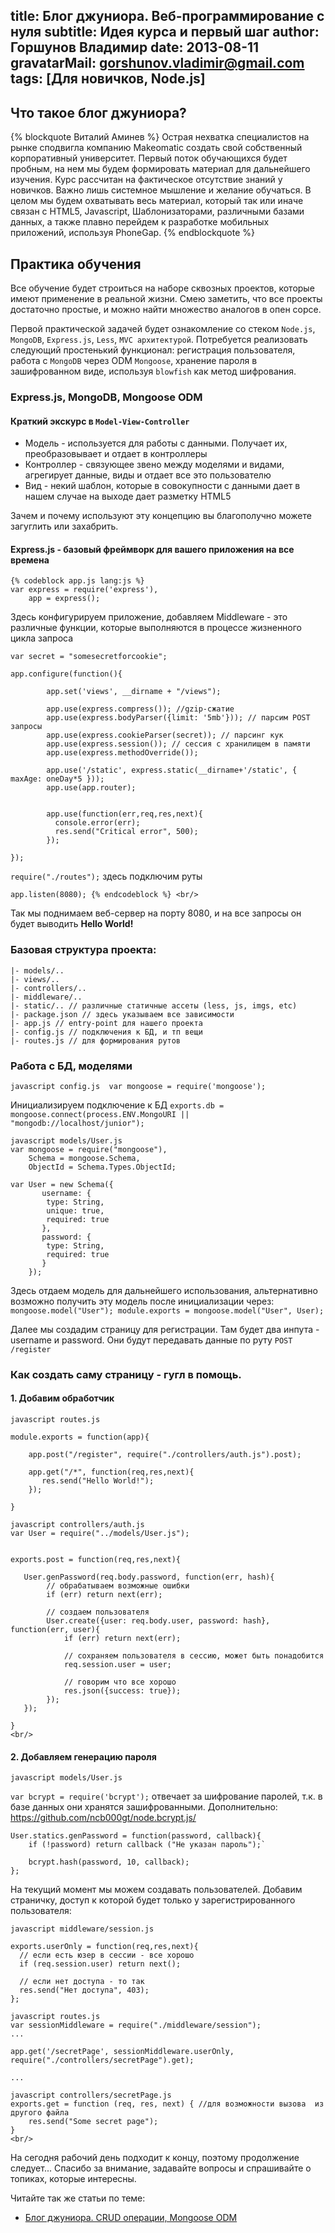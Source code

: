 title: Блог джуниора. Веб-программирование с нуля
subtitle:  Идея курса и первый шаг
author: Горшунов Владимир
date: 2013-08-11
gravatarMail: gorshunov.vladimir@gmail.com
tags: [Для новичков, Node.js]
---

## Что такое блог джуниора?
{% blockquote Виталий Аминев %}
Острая нехватка специалистов на рынке сподвигла компанию Makeomatic создать свой собственный корпоративный университет.
Первый поток обучающихся будет пробным, на нем мы будем формировать материал для дальнейшего изучения.
Курс рассчитан на фактическое отсутствие знаний у новичков. Важно лишь системное мышление и желание обучаться.
В целом мы будем охватывать весь материал, который так или иначе связан с HTML5, Javascript, Шаблонизаторами, различными базами данных,
а также плавно перейдем к разработке мобильных приложений, используя PhoneGap.
{% endblockquote %}

## Практика обучения
Все обучение будет строиться на наборе сквозных проектов, которые имеют применение в реальной жизни. Смею заметить, что все проекты
достаточно простые, и можно найти множество аналогов в опен сорсе.

Первой практической задачей будет ознакомление со стеком `Node.js`, `MongoDB`, `Express.js`, `Less`, `MVC архитектурой`.
Потребуется реализовать следующий простенький функционал: регистрация пользователя, работа с `MongoDB` через ODM `Mongoose`,
хранение пароля в зашифрованном виде, используя `blowfish` как метод шифрования.
<!-- more -->

### Express.js, MongoDB, Mongoose ODM

#### Краткий экскурс в `Model-View-Controller`

* Модель - используется для работы с данными. Получает их, преобразовывает и отдает в контроллеры
* Контроллер - связующее звено между моделями и видами, агрегирует данные, виды и отдает все это пользователю
* Вид - некий шаблон, которые в совокупности с данными дает в нашем случае на выходе дает разметку HTML5

Зачем и почему используют эту концепцию вы благополучно можете загуглить или захабрить.

#### Express.js - базовый фреймворк для вашего приложения на все времена

```
{% codeblock app.js lang:js %}
var express = require('express'),
    app = express();
```
    
Здесь конфигурируем приложение, добавляем Middleware - это различные функции, которые выполняются в процессе жизненного цикла запроса

`var secret = "somesecretforcookie";`

`app.configure(function(){`

```
        app.set('views', __dirname + "/views");

        app.use(express.compress()); //gzip-сжатие
        app.use(express.bodyParser({limit: '5mb'})); // парсим POST запросы
        app.use(express.cookieParser(secret)); // парсинг кук
        app.use(express.session()); // сессия с хранилищем в памяти
        app.use(express.methodOverride());

        app.use('/static', express.static(__dirname+'/static', { maxAge: oneDay*5 }));
        app.use(app.router);


        app.use(function(err,req,res,next){
          console.error(err);
          res.send("Critical error", 500);
        });

});
```

`require("./routes");` здесь подключим руты

`app.listen(8080); {% endcodeblock %} <br/>`

Так мы поднимаем веб-сервер на порту 8080, и на все запросы он будет выводить **Hello World!**

### Базовая структура проекта:
```
|- models/..
|- views/..
|- controllers/..
|- middleware/..
|- static/.. // различные статичные ассеты (less, js, imgs, etc)
|- package.json // здесь указываем все зависимости
|- app.js // entry-point для нашего проекта
|- config.js // подключения к БД, и тп вещи
|- routes.js // для формирования рутов
```

### Работа с БД, моделями

`javascript config.js  var mongoose = require('mongoose');`

Инициализируем подключение к БД
`exports.db = mongoose.connect(process.ENV.MongoURI || "mongodb://localhost/junior");`


```
javascript models/User.js
var mongoose = require("mongoose"),
    Schema = mongoose.Schema,
    ObjectId = Schema.Types.ObjectId;

var User = new Schema({
       username: {
        type: String,
        unique: true,
        required: true
       },
       password: {
        type: String,
        required: true
       }
    });
```
Здесь отдаем модель для дальнейшего использования, альтернативно возможно получить эту модель после инициализации через: 
 `mongoose.model("User"); module.exports = mongoose.model("User", User);`
<br/>

Далее мы создадим страницу для регистрации. Там будет два инпута - username и password. Они будут передавать данные
по руту `POST /register`

### Как создать саму страницу - гугл в помощь.

#### 1. Добавим обработчик

```
javascript routes.js

module.exports = function(app){

    app.post("/register", require("./controllers/auth.js").post);

    app.get("/*", function(req,res,next){
       res.send("Hello World!");
    });

}
```

``` 
javascript controllers/auth.js
var User = require("../models/User.js");


exports.post = function(req,res,next){

   User.genPassword(req.body.password, function(err, hash){
        // обрабатываем возможные ошибки
        if (err) return next(err);

        // создаем пользователя
        User.create({user: req.body.user, password: hash}, function(err, user){
            if (err) return next(err);

            // сохраняем пользователя в сессию, может быть понадобится
            req.session.user = user;

            // говорим что все хорошо
            res.json({success: true});
        });
   });

}
<br/>
```

#### 2. Добавляем генерацию пароля

`javascript models/User.js`

`var bcrypt = require('bcrypt');` отвечает за шифрование паролей, т.к. в базе данных они хранятся зашифрованными. Дополнительно: https://github.com/ncb000gt/node.bcrypt.js/

```
User.statics.genPassword = function(password, callback){
    if (!password) return callback ("Не указан пароль");`

    bcrypt.hash(password, 10, callback);
};
```
На текущий момент мы можем создавать пользователей. Добавим страничку, доступ к которой будет только у зарегистрированного пользователя:

``` 
javascript middleware/session.js

exports.userOnly = function(req,res,next){
  // если есть юзер в сессии - все хорошо
  if (req.session.user) return next();

  // если нет доступа - то так
  res.send("Нет доступа", 403);
};

```

``` 
javascript routes.js
var sessionMiddleware = require("./middleware/session");
...

app.get('/secretPage', sessionMiddleware.userOnly, require("./controllers/secretPage").get);

...

javascript controllers/secretPage.js
exports.get = function (req, res, next) { //для возможности вызова  из другого файла
    res.send("Some secret page");
}
<br/>
```

На сегодня рабочий день подходит к концу, поэтому продолжение следует...
Спасибо за внимание, задавайте вопросы и спрашивайте о топиках, которые интересны.

Читайте так же статьи по теме: 

* [Блог джуниора. CRUD операции, Mongoose ODM](http://makeomatic.ru/blog/2013/08/16/Deleting/)
